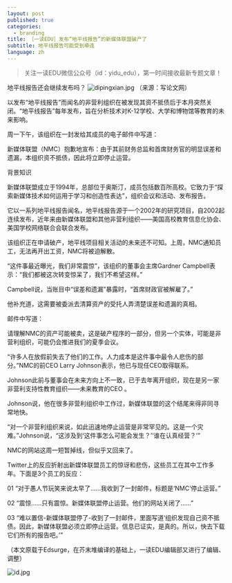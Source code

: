 ```yaml
---
layout: post
published: true
categories:
  - branding
title: ［一读EDU］发布“地平线报告”的新媒体联盟破产了
subtitle: 地平线报告可能受到牵连
language: zh
---
```

> 关注一读EDU微信公众号（id：yidu_edu），第一时间接收最新专题文章！

地平线报告还会继续发布吗？
![dipingxian.jpg]({{site.baseurl}}/image/dipingxian.jpg)
（来源：写论文网）

以发布“地平线报告”而闻名的非营利组织在被发现其资不抵债后于本月突然关闭。“地平线报告”每年发布，旨在分析技术对K-12学校、大学和博物馆等教育的未来影响。
 
周一下午，该组织在一封发给其成员的电子邮件中写道：

新媒体联盟（NMC）抱歉地宣布：由于其前财务总监和首席财务官的明显误差和遗漏，本组织资不抵债，因此将立即停止运营。

背景知识

新媒体联盟成立于1994年，总部位于奥斯汀，成员包括数百所高校。它致力于“探索新媒体技术如何运用于学习和创造性表达”，组织会议和活动、发布报告。

它以一系列地平线报告闻名，地平线报告源于一个2002年的研究项目，自2002起连续发布，近年来由新媒体联盟和其他非营利组织——美国高校教育信息化协会、美国学校网络联合会联合发布。
 
该组织正在申请破产，地平线项目相关活动的未来还不可知。上周，NMC通知员工，无法再开出工资，NMC将被迫解散。
 
“这件事最近曝光，我们非常震惊”，该组织的董事会主席Gardner Campbell表示：“我们都被这次转变惊呆了，我们不希望这样。”
 
Campbell说，当账目中“误差和遗漏”暴露时，“首席财政官被解雇了。”

他补充道，这需要被委派去清算资产的受托人弄清楚误差和遗漏的真相。
 
邮件中写道：

请理解NMC的资产可能被卖，这是破产程序的一部分，但另一个实体，可能是非营利组织，可能仍会推进我们的夏季会议。
 
“许多人在放假前失去了他们的工作。人力成本是这件事中最令人悲伤的部分。”NMC的前CEO Larry Johnson表示，他已与现任CEO取得联系。

Johnson此前与董事会在未来方向上不一致，已于去年离开组织，现在是另一家非营利支持性教育组织——未来教育的CEO 。
 
Johnson说，他在很多非营利组织中工作过，新媒体联盟的这个结尾来得非同寻常地快。

“对一个非营利组织来说，如此迅速地停止运营是非常罕见的。这是一个灾难。”Johnson说，“这涉及到‘这件事怎么可能会发生？’‘谁在认真经营？’”
 
NMC的网站这周一短暂掉线，但似乎又回来了。
 
Twitter上的反应折射出新媒体联盟员工的惊讶和悲伤，这些员工在其中工作多年。下面是3个员工的反应：

01
“对于愚人节玩笑来说太早了......我收到了一封邮件，标题是‘NMC’停止运营。”
 
02
“震惊……只有震惊。新媒体联盟停止运营。他们的网站关闭了……”
 
03
“难以置信-新媒体联盟停了-收到了一封邮件，里面写道‘组织发现自己资不抵债。因此，新媒体联盟必须立即停止运营。信息已证实，是真的。所以，快去下载它们所有的报告吧。’”

（本文原载于Edsurge，在芥末堆编译的基础上，一读EDU编辑部又进行了编辑、调整）

![id.jpg]({{site.baseurl}}/image/id.jpg)
